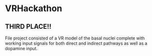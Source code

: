 # VRHackathon

## THIRD PLACE!!

File project consisted of a VR model of the basal nuclei complete with working input signals for both direct and indirect pathways as well as a dopamine input. 
